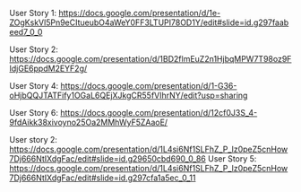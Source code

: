 User Story 1: https://docs.google.com/presentation/d/1e-ZOgKskVl5Pn9eCItueubO4aWeY0FF3LTUPI78OD1Y/edit#slide=id.g297faabeed7_0_0

User Story 2: https://docs.google.com/presentation/d/1BD2flmEuZ2n1HjbqMPW7T98oz9FIdjGE6ppdM2EYF2g/

User Story 4: https://docs.google.com/presentation/d/1-G36-oHjbQQJTATFify1OGaL6QEjXJkgCR55fVIhrNY/edit?usp=sharing

User Story 6: https://docs.google.com/presentation/d/12cf0J3S_4-9fdAikk38xivoyno25Oa2MMhWyF5ZAaoE/

User story 2: https://docs.google.com/presentation/d/1L4si6Nf1SLFhZ_P_lz0peZ5cnHow7Dj666NtIXdgFac/edit#slide=id.g29650cbd690_0_86
User Story 5: https://docs.google.com/presentation/d/1L4si6Nf1SLFhZ_P_lz0peZ5cnHow7Dj666NtIXdgFac/edit#slide=id.g297cfa1a5ec_0_11

